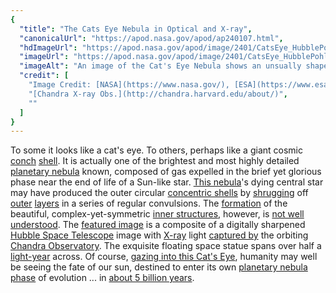 ```yaml
---
{
  "title": "The Cats Eye Nebula in Optical and X-ray",
  "canonicalUrl": "https://apod.nasa.gov/apod/ap240107.html",
  "hdImageUrl": "https://apod.nasa.gov/apod/image/2401/CatsEye_HubblePohl_1278.jpg",
  "imageUrl": "https://apod.nasa.gov/apod/image/2401/CatsEye_HubblePohl_960.jpg",
  "imageAlt": "An image of the Cat's Eye Nebula shows an unsually shaped gas structure glowing in purple with a bright orange center. Please see the explanation for more detailed information.",
  "credit": [
    "Image Credit: [NASA](https://www.nasa.gov/), [ESA](https://www.esa.int/), [Hubble Legacy Archive](https://hla.stsci.edu/)",
    "[Chandra X-ray Obs.](http://chandra.harvard.edu/about/)",
    ""
  ]
}
---
```


To some it looks like a cat's eye. To others, perhaps like a giant cosmic [conch](https://en.wikipedia.org/wiki/Conch) [shell](https://en.wikipedia.org/wiki/Conch#/media/File:Melongena_corona_2.jpg). It is actually one of the brightest and most highly detailed [planetary nebula](https://en.wikipedia.org/wiki/Planetary_nebula) known, composed of gas expelled in the brief yet glorious phase near the end of life of a Sun-like star. [This nebula](http://www.youtube.com/watch?v=tw0VJ1K93PM)'s dying central star may have produced the outer circular [concentric shells](https://ui.adsabs.harvard.edu/abs/2004A%26A...417..637C/abstract) by [shrugging](https://apod.nasa.gov/apod/ap011003.html) off [outer](https://apod.nasa.gov/apod/ap031101.html) [layers](https://apod.nasa.gov/apod/ap200607.html) in a series of regular convulsions. The [formation](https://www.youtube.com/watch?v=AOA-19n4tiQ) of the beautiful, complex-yet-symmetric [inner structures](https://ui.adsabs.harvard.edu/abs/2012ApJ...759L..28P/abstract), however, is [not well understood](https://www.shutterstock.com/image-photo/banner-three-pets-atttentive-thinking-600nw-2136132101.jpg). The [featured image](https://www.flickr.com/photos/rudypohl/40388468763/in/dateposted/) is a composite of a digitally sharpened [Hubble Space Telescope](https://www.stsci.edu/hst) image with [X-ray](https://science.nasa.gov/ems/11_xrays) light [captured by](http://chandra.harvard.edu/photo/openFITS/multiwavelength_data.html) the orbiting [Chandra Observatory](http://chandra.harvard.edu/about/). The exquisite floating space statue spans over half a [light-year](https://spaceplace.nasa.gov/light-year/) across. Of course, [gazing into this Cat's Eye](https://apod.nasa.gov/apod/ap220710.html), humanity may well be seeing the fate of our sun, destined to enter its own [planetary nebula phase](https://apod.nasa.gov/apod/planetary_nebulae.html) of evolution ... in [about 5 billion years](https://en.wikipedia.org/wiki/Timeline_of_the_far_future#/media/File:Red_Giant_Earth_warm.jpg).
